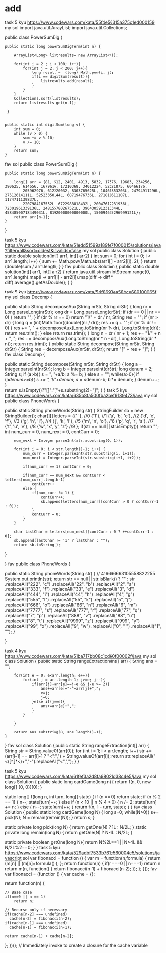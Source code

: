 # add
task 5 kyu 
https://www.codewars.com/kata/55f4e56315a375c1ed000159
my sol 
import java.util.ArrayList;
import java.util.Collections;

public class PowerSumDig {
    
    public static long powerSumDigTerm(int n) {
		
		ArrayList<Long> listresults= new ArrayList<>(); 
		
		for(int i = 2 ; i < 100; i++){
			for(int j = 2; j < 200; j++){
				long result =  (long) Math.pow(i, j);
				if(i == digitSum(result)){
					listresults.add(result);
				}
			}
		}
		Collections.sort(listresults);
		return listresults.get(n-1);
		
	 }   

	
	public static int digitSum(long v) {
        int sum = 0;
        while (v > 0) {
            sum += v % 10;
            v /= 10;
        }
        return sum;
    }
	
  fav sol 
  public class PowerSumDig {
    
    public static long powerSumDigTerm(int n) {

        long[] arr = {81, 512, 2401, 4913, 5832, 17576, 19683, 234256, 390625, 614656, 1679616, 17210368, 34012224, 52521875, 60466176,
            205962976, 612220032, 8303765625L, 10460353203L, 24794911296L, 27512614111L, 52523350144L, 68719476736L, 271818611107L, 1174711139837L,
            2207984167552L, 6722988818432L, 20047612231936L, 72301961339136L, 248155780267521L, 3904305912313344L, 45848500718449031L, 81920000000000000L, 150094635296999121L};
        return arr[n-1];
    }
}

task 5 kyu 
https://www.codewars.com/kata/51edd51599a189fe7f000015/solutions/java?filter=all&sort=oldest&invalids=false
my sol 
public class Solution {
  public static double solution(int[] arr1, int[] arr2) {
    int sum = 0;
    for (int i = 0; i < arr1.length; i++) {
      sum += Math.pow(Math.abs(arr1[i] - arr2[i]), 2);
    }
    return (double)sum / arr1.length;
  }
}
fav 
public class Solution {
    public static double solution(int[] arr1, int[] arr2) {
        return java.util.stream.IntStream.range(0, arr1.length).map(i -> arr1[i] - arr2[i]).map(diff -> diff * diff).average().getAsDouble();
    }
}

task 5 kyu
https://www.codewars.com/kata/54f8693ea58bce689100065f
my sol
class Decomp {
  
  public static String decomposeAux(String nrStr, String drStr) {
    long nr = Long.parseLong(nrStr);
    long dr = Long.parseLong(drStr);
    if (dr == 0 || nr == 0) {
          return "";
    }
      if (dr % nr == 0)
        return "1/" + dr / nr;
      String res = "";
    if (nr > dr) {
      long q = (int)Math.floor((double)(nr / dr));
      res += q + "";
      if (nr % dr != 0) {
        res += ", " + decomposeAux(Long.toString(nr % dr), Long.toString(dr));
        return res.trim();
      }
      else return res.trim();
    }
    long n = dr / nr + 1;
    res += "1/" + n + ", ";
      res += decomposeAux(Long.toString(nr * n - dr), Long.toString(dr * n));
    return res.trim();
  }
  public static String decompose(String nrStr, String drStr) {
      String res = decomposeAux(nrStr, drStr);
      return "[" + res + "]";
  }
}
fav 
class Decomp {
  
  public static String decompose(String nrStr, String drStr) {
      long a = Integer.parseInt(nrStr);
      long b = Integer.parseInt(drStr);
      long denum = 2;
      String s;
      if (a>b){
        s = ", "+a/b;
        a %= b;
      } else s = "";
      while(a>0){
          if (a*denum>=b){
              s += ", 1/"+denum;
              a = a*denum-b;
              b *= denum;
          }
          denum++;
      }        
      return s.isEmpty()?"[]":"["+s.substring(2)+"]";
}
}
task 5 kyu 
https://www.codewars.com/kata/635b8fa500fba2bef9189473/java
my sol
public class PhoneWords {
  
  public static String phoneWords(String str) {
    StringBuilder sb = new StringBuilder();
		char[][] letters = {{' '}, //0
	    					{'1'}, //1
	    					{'a', 'b', 'c'}, //2
	    					{'d', 'e', 'f'}, //3
	    					{'g', 'h', 'i'}, //4
	    					{'j', 'k', 'l'}, //5
	    					{'m', 'n', 'o'}, //6
	    					{'p', 'q', 'r', 's'}, //7
	    					{'t', 'u', 'v'}, //8
	    					{'w', 'x', 'y', 'z'} //9
	    				  };
	    if(str == null || str.isEmpty()) return "";
	    int num_curr = 0, num_next = 0, contCurr = 0;
	    
    	num_next = Integer.parseInt(str.substring(0, 1));
	    
	    for(int i = 0; i < str.length()-1; i++) {
	    	num_curr = Integer.parseInt(str.substring(i, i+1));
	    	num_next = Integer.parseInt(str.substring(i+1, i+2));
	    	
	    	if(num_curr == 1) contCurr = 0;
	    	
	    	if(num_curr == num_next && contCurr < letters[num_curr].length-1)
	    		contCurr++;
	    	else {
	    		if(num_curr != 1) {	    			
	    			contCurr++;
	    			sb.append(letters[num_curr][contCurr > 0 ? contCurr-1 : 0]);
	    		}
	    		contCurr = 0;
	    	}
	    }
	    
	    char lastChar = letters[num_next][contCurr > 0 ? ++contCurr-1 : 0];
	    sb.append(lastChar != '1' ? lastChar : "");
		return sb.toString();
  }  
  
}
fav 
public class PhoneWords {
  
  public static String phoneWords(String str) {
    // 416666663105558822255
    System.out.println(str);
    return str == null || str.isBlank() ? "" : str
                        .replaceAll("222", "c")
                        .replaceAll("22", "b")
                        .replaceAll("2", "a")
                        .replaceAll("333", "f")
                        .replaceAll("33", "e")
                        .replaceAll("3", "d")
                        .replaceAll("444", "i")
                        .replaceAll("44", "h")
                        .replaceAll("4", "g")
                        .replaceAll("555", "l")
                        .replaceAll("55", "k")
                        .replaceAll("5", "j")
                        .replaceAll("666", "o")
                        .replaceAll("66", "n")
                        .replaceAll("6", "m")
                        .replaceAll("7777", "s")
                        .replaceAll("777", "r")
                        .replaceAll("77", "q")
                        .replaceAll("7", "p")
                        .replaceAll("888", "v")
                        .replaceAll("88", "u")
                        .replaceAll("8", "t")
                        .replaceAll("9999", "z")
                        .replaceAll("999", "y")
                        .replaceAll("99", "x")
                        .replaceAll("9", "w")
                        .replaceAll("0", " ")
                        .replaceAll("1", "");
  }  
  
}

task 4 kyu 
https://www.codewars.com/kata/51ba717bb08c1cd60f00002f/java
my sol 
class Solution {
		public static String rangeExtraction(int[] arr) {
    		String ans = "";
		
		for(int e = 0; e<arr.length; e++){
			for(int j = arr.length-1; j>=e; j--){
				if(arr[j]-arr[e]==j-e && j-e >= 2){
					ans+=arr[e]+"-"+arr[j]+",";
					e=j;
					j=0;
				}else if(j==e){
					ans+=arr[e]+",";
				}
			}
			
		}
		
		return ans.substring(0, ans.length()-1);
    }
}
fav sol 
class Solution {
		public static String rangeExtraction(int[] arr) {
        String str = String.valueOf(arr[0]);
        for (int i = 1; i < arr.length; i++)
            str += (arr[i-1] == arr[i]-1 ? "<":",") + String.valueOf(arr[i]);
        return str.replaceAll("<([^,]*<)+","-").replaceAll("<",",");
    }
}

task 5 kyu 
https://www.codewars.com/kata/61fef3a2d8fa98021d38c4e5/java
my sol
class Solution {
  public static long cardGame(long n) {
    return f(n, 0, new long[] {0, 0})[0];
  }
  
  static long[] f(long n, int turn, long[] state) {
    if (n == 0) return state;
    if (n % 2 == 1) {
      n--;
      state[turn]++;
    } else if (n < 10 || n % 4 > 0) {
      n /= 2;
      state[turn] += n;
    } else {
      n--;
      state[turn]++;
    }
    return f(n, 1 - turn, state);
  }
}
fav 
class Solution {
  public static long cardGame(long N) {
    long s=0;
    while(N>0){
      s+= pick(N);
      N = remain(remain(N));
    }
    return s;
  }
  
  static private long pick(long N)     { return getOne(N) ? 1L : N/2L; }
  static private long remain(long N)   { return getOne(N) ? N-1L : N/2L; }
  
  static private boolean getOne(long N){ return N%2L==1 || N>4L && N/2L%2==0; }
}
task 5 kyu 
https://www.codewars.com/kata/529adbf7533b761c560004e5/solutions/javascript
sol
var fibonacci = function () {
  var m = function(n,formula) { 
    return (m[n] || (m[n]=formula())); 
  };
  return function(n) {
    if(n===0 || n===1) 
      return n 
    return m(n, function() { return fibonacci(n-1) + fibonacci(n-2); });
  };
}();
fav 
var fibonacci = (function () {
  var cache = {};
  
  return function(n) {
    
    // Base case
    if(n==0 || n == 1)
        return n;
    
    // Recurse only if necessary
    if(cache[n-2] === undefined)
      cache[n-2] = fibonacci(n-2);
    if(cache[n-1] === undefined)
      cache[n-1] = fibonacci(n-1);
    
    return cache[n-1] + cache[n-2];
  };
})(); // Immediately invoke to create a closure for the cache variable
